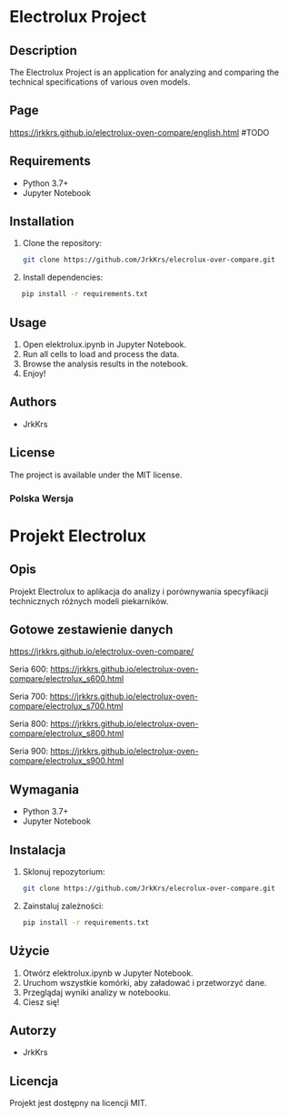 # Electrolux Project

## Description
The Electrolux Project is an application for analyzing and comparing the technical specifications of various oven models.

## Page
https://jrkkrs.github.io/electrolux-oven-compare/english.html #TODO

## Requirements
- Python 3.7+
- Jupyter Notebook

## Installation
1. Clone the repository:
   ```bash
   git clone https://github.com/JrkKrs/elecrolux-over-compare.git
    ```
2. Install dependencies:
```bash
   pip install -r requirements.txt
   ```
## Usage
1. Open elektrolux.ipynb in Jupyter Notebook.
2. Run all cells to load and process the data.
3. Browse the analysis results in the notebook.
4. Enjoy!

## Authors
- JrkKrs

## License
The project is available under the MIT license.

### Polska Wersja
# Projekt Electrolux

## Opis
Projekt Electrolux to aplikacja do analizy i porównywania specyfikacji technicznych różnych modeli piekarników.

## Gotowe zestawienie danych
https://jrkkrs.github.io/electrolux-oven-compare/

Seria 600: https://jrkkrs.github.io/electrolux-oven-compare/electrolux_s600.html

Seria 700: https://jrkkrs.github.io/electrolux-oven-compare/electrolux_s700.html

Seria 800: https://jrkkrs.github.io/electrolux-oven-compare/electrolux_s800.html

Seria 900: https://jrkkrs.github.io/electrolux-oven-compare/electrolux_s900.html

## Wymagania
- Python 3.7+
- Jupyter Notebook

## Instalacja
1. Sklonuj repozytorium:
   ```bash
   git clone https://github.com/JrkKrs/elecrolux-over-compare.git
   ```
2. Zainstaluj zależności:
   ```bash
   pip install -r requirements.txt
   ```
## Użycie
1. Otwórz elektrolux.ipynb w Jupyter Notebook.
2. Uruchom wszystkie komórki, aby załadować i przetworzyć dane.
3. Przeglądaj wyniki analizy w notebooku.
4. Ciesz się!

## Autorzy
- JrkKrs

## Licencja
Projekt jest dostępny na licencji MIT.
